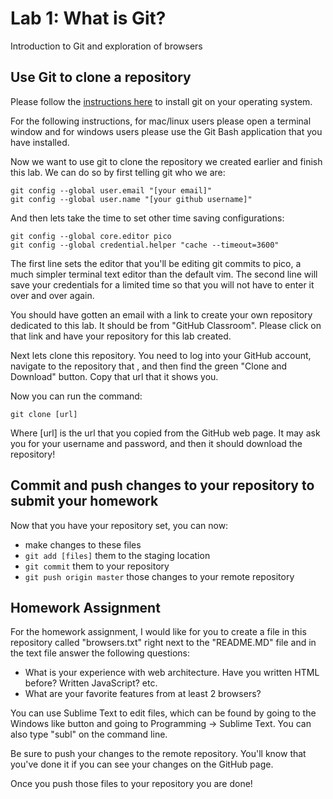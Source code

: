 # Lab 1: What is Git?
Introduction to Git and exploration of browsers

## Use Git to clone a repository
Please follow the [instructions here](https://git-scm.com/book/en/v2/Getting-Started-Installing-Git) to install git on your operating system.

For the following instructions, for mac/linux users please open a terminal window and for windows users please use the Git Bash application that you have installed.

Now we want to use git to clone the repository we created earlier and finish this lab. We can do so by first telling git who we are:

```
git config --global user.email "[your email]"
git config --global user.name "[your github username]"
```

And then lets take the time to set other time saving configurations:
```
git config --global core.editor pico 
git config --global credential.helper "cache --timeout=3600"
```

The first line sets the editor that you'll be editing git commits to pico, a much simpler terminal text editor than the default vim. The second line will save your credentials for a limited time so that you will not have to enter it over and over again.

You should have gotten an email with a link to create your own repository dedicated to this lab. It should be from "GitHub Classroom". Please click on that link and have your repository for this lab created.

Next lets clone this repository. You need to log into your GitHub account, navigate to the repository that , and then find the green "Clone and Download" button. Copy that url that it shows you.

Now you can run the command:

```
git clone [url]
```

Where [url] is the url that you copied from the GitHub web page. It may ask you for your username and password, and then it should download the repository!

## Commit and push changes to your repository to submit your homework

Now that you have your repository set, you can now: 
 - make changes to these files
 - ```git add [files]``` them to the staging location
 - ```git commit``` them to your repository
 - ```git push origin master``` those changes to your remote repository


## Homework Assignment
For the homework assignment, I would like for you to create a file in this repository called "browsers.txt" right next to the "README.MD" file and in the text file answer the following questions:

 - What is your experience with web architecture. Have you written HTML before? Written JavaScript? etc.
 - What are your favorite features from at least 2 browsers?

You can use Sublime Text to edit files, which can be found by going to the Windows like button and going to Programming -> Sublime Text. You can also type "subl" on the command line. 

Be sure to push your changes to the remote repository. You'll know that you've done it if you can see your changes on the GitHub page.

Once you push those files to your repository you are done!
